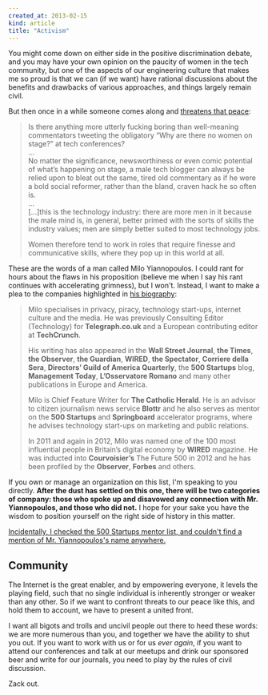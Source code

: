 ```yaml
---
created_at: 2013-02-15
kind: article
title: "Activism"
---
```


You might come down on either side in the positive discrimination debate, and
you may have your own opinion on the paucity of women in the tech community,
but one of the aspects of our engineering culture that makes me so proud is
that we can (if we want) have rational discussions about the benefits and
drawbacks of various approaches, and things largely remain civil.

But then once in a while someone comes along and [threatens that peace](http://www.kernelmag.com/yiannopoulos/4115/put-a-sock-in-it-you-dickless-wonders/):

> Is there anything more utterly fucking boring than well-meaning commentators
> tweeting the obligatory “Why are there no women on stage?” at tech
> conferences?  
> …  
> No matter the significance, newsworthiness or even comic potential of what’s
> happening on stage, a male tech blogger can always be relied upon to bleat
> out the same, tired old commentary as if he were a bold social reformer,
> rather than the bland, craven hack he so often is.  
> …  
> […]this is the technology industry: there are more men in it because the male
> mind is, in general, better primed with the sorts of skills the industry
> values; men are simply better suited to most technology jobs.
>
> Women therefore tend to work in roles that require finesse and communicative
> skills, where they pop up in this world at all.

These are the words of a man called Milo Yiannopoulos. I could rant for hours
about the flaws in his proposition (believe me when I say his rant continues
with accelerating grimness), but I won't. Instead, I want to make a plea to the
companies highlighted in [his
biography](http://www.kernelmag.com/author/yiannopoulos/):

> Milo specialises in privacy, piracy, technology start-ups, internet culture
> and the media. He was previously Consulting Editor (Technology) for
> **Telegraph.co.uk** and a European contributing editor at **TechCrunch**.
>
> His writing has also appeared in the **Wall Street Journal**, **the Times**,
> **the Observer**, **the Guardian**, **WIRED**, **the Spectator**, **Corriere
> della Sera**, **Directors’ Guild of America Quarterly**, the **500 Startups**
> blog, **Management Today**, **L’Osservatore Romano** and many other
> publications in Europe and America.
>
> Milo is Chief Feature Writer for **The Catholic Herald**. He is an advisor to
> citizen journalism news service **Blottr** and he also serves as mentor on
> the **500 Startups** and **Springboard** accelerator programs, where he
> advises technology start-ups on marketing and public relations.
>
> In 2011 and again in 2012, Milo was named one of the 100 most influential
> people in Britain’s digital economy by **WIRED** magazine. He was inducted
> into **Courvoisier’s** The Future 500 in 2012 and he has been profiled by the
> **Observer**, **Forbes** and others.

If you own or manage an organization on this list, I'm speaking to you
directly. **After the dust has settled on this one, there will be two
categories of company: those who spoke up and disavowed any connection with Mr.
Yiannopoulos, and those who did not.** I hope for your sake you have the wisdom
to position yourself on the right side of history in this matter.

<ins>Incidentally, I checked the [500 Startups](http://500.co/) mentor list,
and couldn't find a mention of Mr. Yiannopoulos's name anywhere.</ins>

## Community

The Internet is the great enabler, and by empowering everyone, it levels the
playing field, such that no single individual is inherently stronger or weaker
than any other. So if we want to confront threats to our peace like this, and
hold them to account, we have to present a united front.

I want all bigots and trolls and uncivil people out there to heed these words:
we are more numerous than you, and together we have the ability to shut you
out. If you want to work with us or for us *ever again*, if you want to attend
our conferences and talk at our meetups and drink our sponsored beer and write
for our journals, you need to play by the rules of civil discussion.

Zack out.
